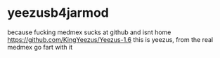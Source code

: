 # yeezusb4jarmod
because fucking medmex sucks at github and isnt home
https://github.com/KingYeezus/Yeezus-1.6
this is yeezus, from the real medmex go fart with it
